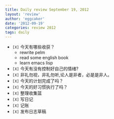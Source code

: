 ```yaml
---
title: Daily review September 19, 2012 
layout: 'review'
author: 'eggcaker'
date: '2012-09-19'
categories: review 2012
tags: daily
---
```



  * `[X]` 今天有哪些收获？ 
    * rewrite pelm 
    * read some english book 
    * learn emacs lisp 
  * `[X]` 今天有没有控制好自己的情绪? 
  * `[X]` 非礼勿视，非礼勿听,论人是非者，必是是非人。 
  * `[X]` 今天的计划完成了吗？ 
  * `[X]` 今天的好习惯执行了吗？ 
  * `[X]` 整理收集篮 
  * `[X]` 写日记 
  * `[X]` 记账 
  * `[X]` 发布日志草稿 

